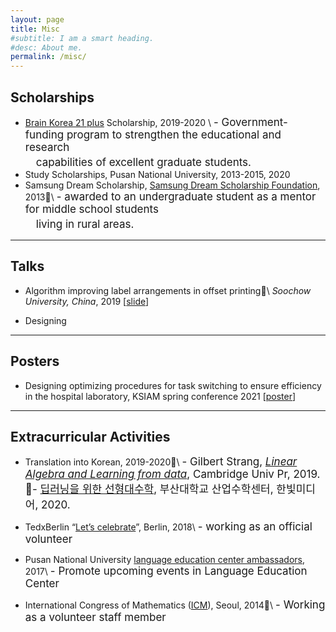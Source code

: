 ```yaml
---
layout: page
title: Misc
#subtitle: I am a smart heading.
#desc: About me.
permalink: /misc/
---
```





## Scholarships
- [Brain Korea 21 plus](https://bk21four.nrf.re.kr/sub01/sub111/list.do) Scholarship, 2019-2020 \\
<span style="font-size:17px">  - Government-funding program to strengthen the educational and research <br>  　capabilities of excellent graduate students. </span>
- Study Scholarships, Pusan National University, 2013-2015, 2020
- Samsung Dream Scholarship, [Samsung Dream Scholarship Foundation](http://eng.sdream.or.kr/wwd/wwd01.html#wwd_menu), 2013\\
<span style="font-size:17px">  - awarded to an undergraduate student as a mentor for middle school students <br>  　living in rural areas. </span>


---

## Talks
- Algorithm improving label arrangements in offset printing\\
_Soochow University, China_, 2019 [[slide](/assets/file/offset_printing.pdf)]

- Designing

---

## Posters
- Designing optimizing procedures for task switching to ensure efficiency in the hospital laboratory, KSIAM
spring conference 2021 [[poster](/assets/file/KSIAM_poster.pdf)]

---

## Extracurricular Activities
- Translation into Korean, 2019-2020\\
<span style="font-size:17px">- Gilbert Strang, _[Linear Algebra and Learning from data](http://math.mit.edu/~gs/learningfromdata/)_, Cambridge Univ Pr, 2019.<br>- [딥러닝을 위한 선형대수학](https://www.hanbit.co.kr/store/books/look.php?p_code=B9479195027), 부산대학교 산업수학센터, 한빛미디어, 2020.  </span>



- TedxBerlin “[Let’s celebrate](https://www.tedxberlin.de/en/)”, Berlin, 2018\\
<span style="font-size:17px">- working as an official volunteer  </span>

- Pusan National University [language education center ambassadors](https://m.facebook.com/PNULEI/), 2017\\
<span style="font-size:17px">- Promote upcoming events in Language Education Center  </span>


- International Congress of Mathematics ([ICM](http://www.icm2014.org/)), Seoul, 2014\\
<span style="font-size:17px">- Working as a volunteer staff member  </span>
